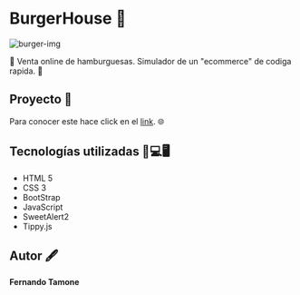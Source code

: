 # **BurgerHouse** 🍔
![burger-img](https://github.com/FerTamone/JScript-proyects/blob/proyecto-final/public/images/rsz_burger-house.png)


🛒 Venta online de hamburguesas. Simulador de un "ecommerce" de codiga rapida. 🛒



## **Proyecto** 📁

Para conocer este hace click en el  [link](https://infocryptos2022.000webhostapp.com/index.html). :globe_with_meridians:


## Tecnologías utilizadas 🧰💻🖥️

* HTML 5
* CSS 3
* BootStrap
* JavaScript
* SweetAlert2
* Tippy.js



## Autor 🖋️
**Fernando Tamone**

